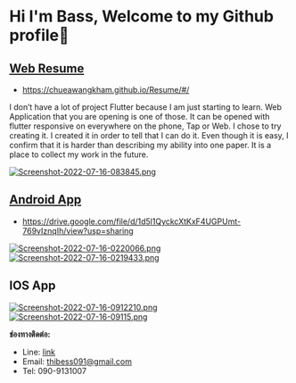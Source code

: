 # Hi I'm Bass, Welcome to my Github profile🥳

## [Web Resume](https://chueawangkham.github.io/Resume/#/)
- https://chueawangkham.github.io/Resume/#/

I don’t have a lot of project Flutter because I am just starting to learn. Web Application that you are opening is one of those. It can be opened with flutter responsive on everywhere on the phone, Tap or Web. I chose to try creating it. I created it in order to tell that I can do it. Even though it is easy, I confirm that it is harder than describing my ability into one paper.
It is a place to collect my work in the future.

[![Screenshot-2022-07-16-083845.png](https://i.postimg.cc/MKfhwb7H/Screenshot-2022-07-16-083845.png)](https://postimg.cc/svyn9W0C)

## [Android App](https://drive.google.com/file/d/1d5l1QyckcXtKxF4UGPUmt-769vIznqIh/view?usp=sharing)
- https://drive.google.com/file/d/1d5l1QyckcXtKxF4UGPUmt-769vIznqIh/view?usp=sharing

[![Screenshot-2022-07-16-0220066.png](https://i.postimg.cc/DZdFShDY/Screenshot-2022-07-16-0220066.png)](https://postimg.cc/wyvnrC9h)[![Screenshot-2022-07-16-0219433.png](https://i.postimg.cc/sfmsyV5M/Screenshot-2022-07-16-0219433.png)](https://postimg.cc/rzDvN2nT)

## IOS App
[![Screenshot-2022-07-16-0912210.png](https://i.postimg.cc/W3CKQhfx/Screenshot-2022-07-16-0912210.png)](https://postimg.cc/k6NfSXCy)
[![Screenshot-2022-07-16-09115.png](https://i.postimg.cc/TYRqTRMs/Screenshot-2022-07-16-09115.png)](https://postimg.cc/F1BJZXKb)

**ช่องทางติดต่อ:**

- Line: [link](https://line.me/ti/p/j1dRd-G-45?fbclid=IwAR0QuOya2V4srQVhp7_7N0Zk8IRSco41Csis_Jij91fWQyxCl3mBh6FiqRY)
- Email: thibess091@gmail.com
- Tel: 090-9131007
